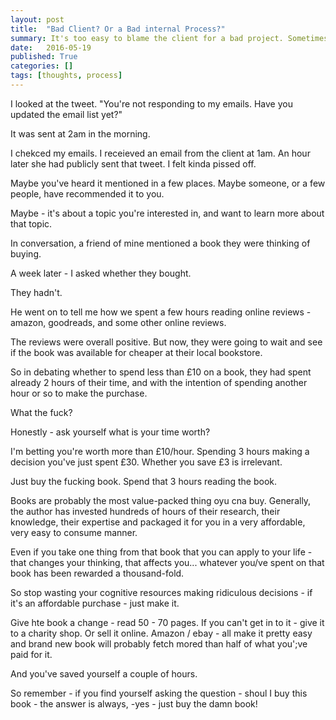 ```yaml
---
layout: post
title:  "Bad Client? Or a Bad internal Process?"
summary: It's too easy to blame the client for a bad project. Sometimes the truth is much closer to home.
date:   2016-05-19
published: True
categories: []
tags: [thoughts, process]
---
```


<p class="p-intro">I looked at the tweet. "You're not responding to my emails. Have you updated the email list yet?"</p>

It was sent at 2am in the morning. 

I chekced my emails. I receieved an email from the client at 1am. An hour later she had publicly sent that tweet. I felt kinda pissed off.

Maybe you've heard it mentioned in a few places. Maybe someone, or a few people, have recommended it to you. 

Maybe  - it's about a topic you're interested in, and want to learn more about that topic.

In conversation, a friend of mine mentioned a book they were thinking of buying. 

A week later - I asked whether they bought.

They hadn't.

He went on to tell me how we spent a few hours reading online reviews - amazon, goodreads, and some other online reviews.

The reviews were overall positive. But now, they were going to wait and see if the book was available for cheaper at their local bookstore. 

So in debating whether to spend less than £10 on a book, they had spent already 2 hours of their time, and with the intention of spending another hour or so to make the purchase.

What the fuck?

Honestly - ask yourself what is your time worth? 

I'm betting you're worth more than £10/hour. Spending 3 hours making a decision you've just spent £30. Whether you save £3 is irrelevant.

Just buy the fucking book. Spend that 3 hours reading the book.

Books are probably the most value-packed thing oyu cna buy. Generally, the author has invested hundreds of hours of their research, their knowledge, their expertise and packaged it for you in a very affordable, very easy to consume manner.

Even if you take one thing from that book that you can apply to your life - that changes your thinking, that affects you... whatever you/ve spent on that book has been rewarded a thousand-fold.

So stop wasting your cognitive resources making ridiculous decisions - if it's an affordable purchase - just make it. 

Give hte book a change - read 50 - 70 pages. If you can't get in to it - give it to a charity shop. Or sell it online. Amazon / ebay - all make it pretty easy and brand new book will probably fetch mored than half of what you';ve paid for it.

And you've saved yourself a couple of hours.

So remember - if you find yourself asking the question - shoul I buy this book - the answer is always, -yes - just buy the damn book! 